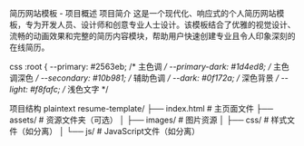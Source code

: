 简历网站模板 - 项目概述
项目简介
这是一个现代化、响应式的个人简历网站模板，专为开发人员、设计师和创意专业人士设计。该模板结合了优雅的视觉设计、流畅的动画效果和完整的简历内容模块，帮助用户快速创建专业且令人印象深刻的在线简历。

css
:root {
  --primary: #2563eb; /* 主色调 */
  --primary-dark: #1d4ed8; /* 主色调深色 */
  --secondary: #10b981; /* 辅助色调 */
  --dark: #0f172a; /* 深色背景 */
  --light: #f8fafc; /* 浅色文字 */


项目结构
plaintext
resume-template/
├── index.html               # 主页面文件
├── assets/                  # 资源文件夹（可选）
│   ├── images/              # 图片资源
│   ├── css/                 # 样式文件（如分离）
│   └── js/                  # JavaScript文件（如分离）

